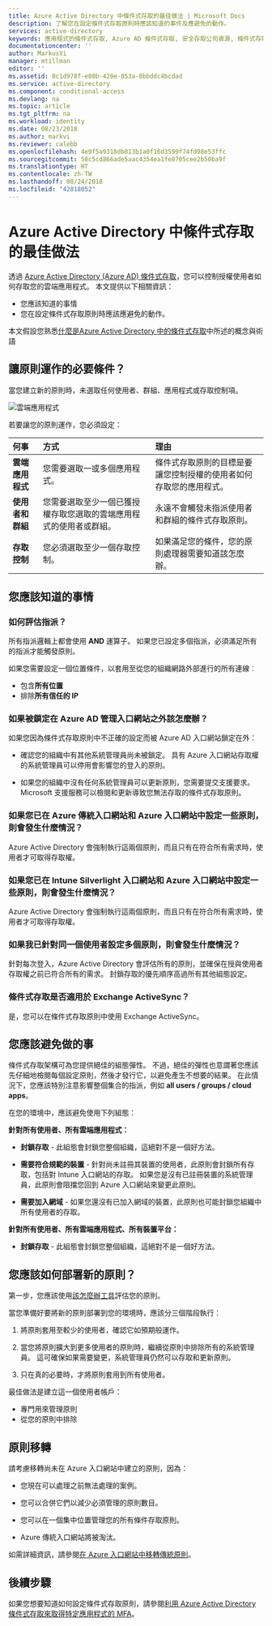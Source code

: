 ```yaml
---
title: Azure Active Directory 中條件式存取的最佳做法 | Microsoft Docs
description: 了解您在設定條件式存取原則時應該知道的事件及應避免的動作。
services: active-directory
keywords: 應用程式的條件式存取, Azure AD 條件式存取, 安全存取公司資源, 條件式存取原則
documentationcenter: ''
author: MarkusVi
manager: mtillman
editor: ''
ms.assetid: 8c1d978f-e80b-420e-853a-8bbddc4bcdad
ms.service: active-directory
ms.component: conditional-access
ms.devlang: na
ms.topic: article
ms.tgt_pltfrm: na
ms.workload: identity
ms.date: 08/23/2018
ms.author: markvi
ms.reviewer: calebb
ms.openlocfilehash: 4e9f5a9318db813b1a0f16d3599f74fd98e53ffc
ms.sourcegitcommit: 58c5cd866ade5aac4354ea1fe8705cee2b50ba9f
ms.translationtype: HT
ms.contentlocale: zh-TW
ms.lasthandoff: 08/24/2018
ms.locfileid: "42818052"
---
```

# <a name="best-practices-for-conditional-access-in-azure-active-directory"></a>Azure Active Directory 中條件式存取的最佳做法

透過 [Azure Active Directory (Azure AD) 條件式存取](../active-directory-conditional-access-azure-portal.md)，您可以控制授權使用者如何存取您的雲端應用程式。 本文提供以下相關資訊：

- 您應該知道的事情 
- 您在設定條件式存取原則時應該應避免的動作。 

本文假設您熟悉[什麼是Azure Active Directory 中的條件式存取](../active-directory-conditional-access-azure-portal.md)中所述的概念與術語



## <a name="whats-required-to-make-a-policy-work"></a>讓原則運作的必要條件？

當您建立新的原則時，未選取任何使用者、群組、應用程式或存取控制項。

![雲端應用程式](./media/best-practices/02.png)


若要讓您的原則運作，您必須設定：


|何事           | 方式                                  | 理由|
|:--            | :--                                  | :-- |
|**雲端應用程式** |您需要選取一或多個應用程式。  | 條件式存取原則的目標是要讓您控制授權的使用者如何存取您的應用程式。|
| **使用者和群組** | 您需要選取至少一個已獲授權存取您選取的雲端應用程式的使用者或群組。 | 永遠不會觸發未指派使用者和群組的條件式存取原則。 |
| **存取控制** | 您必須選取至少一個存取控制。 | 如果滿足您的條件，您的原則處理器需要知道該怎麼辦。|




## <a name="what-you-should-know"></a>您應該知道的事情

### <a name="how-are-assignments-evaluated"></a>如何評估指派？

所有指派邏輯上都會使用 **AND** 運算子。 如果您已設定多個指派，必須滿足所有的指派才能觸發原則。  

如果您需要設定一個位置條件，以套用至從您的組織網路外部進行的所有連線︰

- 包含**所有位置**
- 排除**所有信任的 IP**


### <a name="what-to-do-if-you-are-locked-out-of-the-azure-ad-admin-portal"></a>如果被鎖定在 Azure AD 管理入口網站之外該怎麼辦？

如果您因為條件式存取原則中不正確的設定而被 Azure AD 入口網站鎖定在外：

- 確認您的組織中有其他系統管理員尚未被鎖定。 具有 Azure 入口網站存取權的系統管理員可以停用會影響您的登入的原則。 

- 如果您的組織中沒有任何系統管理員可以更新原則，您需要提交支援要求。 Microsoft 支援服務可以檢閱和更新導致您無法存取的條件式存取原則。


### <a name="what-happens-if-you-have-policies-in-the-azure-classic-portal-and-azure-portal-configured"></a>如果您已在 Azure 傳統入口網站和 Azure 入口網站中設定一些原則，則會發生什麼情況？  

Azure Active Directory 會強制執行這兩個原則，而且只有在符合所有需求時，使用者才可取得存取權。

### <a name="what-happens-if-you-have-policies-in-the-intune-silverlight-portal-and-the-azure-portal"></a>如果您已在 Intune Silverlight 入口網站和 Azure 入口網站中設定一些原則，則會發生什麼情況？

Azure Active Directory 會強制執行這兩個原則，而且只有在符合所有需求時，使用者才可取得存取權。

### <a name="what-happens-if-i-have-multiple-policies-for-the-same-user-configured"></a>如果我已針對同一個使用者設定多個原則，則會發生什麼情況？  

針對每次登入，Azure Active Directory 會評估所有的原則，並確保在授與使用者存取權之前已符合所有的需求。 封鎖存取的優先順序高過所有其他組態設定。 


### <a name="does-conditional-access-work-with-exchange-activesync"></a>條件式存取是否適用於 Exchange ActiveSync？

是，您可以在條件式存取原則中使用 Exchange ActiveSync。






## <a name="what-you-should-avoid-doing"></a>您應該避免做的事

條件式存取架構可為您提供絕佳的組態彈性。 不過，絕佳的彈性也意謂著您應該先仔細地檢閱每個設定原則，然後才發行它，以避免產生不想要的結果。 在此情況下，您應該特別注意影響整個集合的指派，例如 **all users / groups / cloud apps**。

在您的環境中，應該避免使用下列組態：


**針對所有使用者、所有雲端應用程式：**

- **封鎖存取** - 此組態會封鎖您整個組織，這絕對不是一個好方法。

- **需要符合規範的裝置** - 針對尚未註冊其裝置的使用者，此原則會封鎖所有存取，包括對 Intune 入口網站的存取。 如果您是沒有已註冊裝置的系統管理員，此原則會阻擋您回到 Azure 入口網站來變更此原則。

- **需要加入網域** - 如果您還沒有已加入網域的裝置，此原則也可能封鎖您組織中所有使用者的存取。


**針對所有使用者、所有雲端應用程式、所有裝置平台：**

- **封鎖存取** - 此組態會封鎖您整個組織，這絕對不是一個好方法。


## <a name="how-should-you-deploy-a-new-policy"></a>您應該如何部署新的原則？

第一步，您應該使用[該怎麼辦工具](what-if-tool.md)評估您的原則。

當您準備好要將新的原則部署到您的環境時，應該分三個階段執行：

1. 將原則套用至較少的使用者，確認它如預期般運作。 

2.  當您將原則擴大到更多使用者的原則時，繼續從原則中排除所有的系統管理員。 這可確保如果需要變更，系統管理員仍然可以存取和更新原則。

3. 只在真的必要時，才將原則套用到所有使用者。 

最佳做法是建立這一個使用者帳戶：

- 專門用來管理原則 
- 從您的原則中排除


## <a name="policy-migration"></a>原則移轉

請考慮移轉尚未在 Azure 入口網站中建立的原則，因為：

- 您現在可以處理之前無法處理的案例。

- 您可以合併它們以減少必須管理的原則數目。   

- 您可以在一個集中位置管理您的所有條件存取原則。

- Azure 傳統入口網站將被淘汰。   


如需詳細資訊，請參閱[在 Azure 入口網站中移轉傳統原則](policy-migration.md)。


## <a name="next-steps"></a>後續步驟

如果您想要知道如何設定條件式存取原則，請參閱[利用 Azure Active Directory 條件式存取來取得特定應用程式的 MFA](app-based-mfa.md)。
